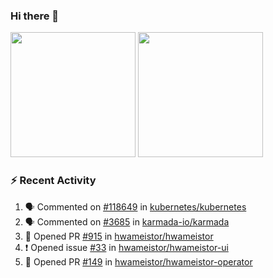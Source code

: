 ### Hi there 👋

<img height="200px" src="https://github-readme-stats.vercel.app/api?username=Vacant2333&show_icons=true&theme=flag-india&count_private=true&hide_rank=true&include_all_commits=true">
<img height="200px" src="https://github-readme-stats.vercel.app/api/top-langs/?username=Vacant2333&layout=donut">

### :zap: Recent Activity

<!--START_SECTION:activity-->
1. 🗣 Commented on [#118649](https://github.com/kubernetes/kubernetes/issues/118649) in [kubernetes/kubernetes](https://github.com/kubernetes/kubernetes)
2. 🗣 Commented on [#3685](https://github.com/karmada-io/karmada/issues/3685) in [karmada-io/karmada](https://github.com/karmada-io/karmada)
3. 💪 Opened PR [#915](https://github.com/hwameistor/hwameistor/pull/915) in [hwameistor/hwameistor](https://github.com/hwameistor/hwameistor)
4. ❗ Opened issue [#33](https://github.com/hwameistor/hwameistor-ui/issues/33) in [hwameistor/hwameistor-ui](https://github.com/hwameistor/hwameistor-ui)
5. 💪 Opened PR [#149](https://github.com/hwameistor/hwameistor-operator/pull/149) in [hwameistor/hwameistor-operator](https://github.com/hwameistor/hwameistor-operator)
<!--END_SECTION:activity-->



<!--
**Vacant2333/Vacant2333** is a ✨ _special_ ✨ repository because its `README.md` (this file) appears on your GitHub profile.

Here are some ideas to get you started:

- 🔭 I’m currently working on ...
- 🌱 I’m currently learning ...
- 👯 I’m looking to collaborate on ...
- 🤔 I’m looking for help with ...
- 💬 Ask me about ...
- 📫 How to reach me: ...
- 😄 Pronouns: ...
- ⚡ Fun fact: ...
-->
